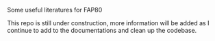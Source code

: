 Some useful literatures for FAP80

This repo is still under construction, more information will be added as I continue to add to the documentations and clean up the codebase. 